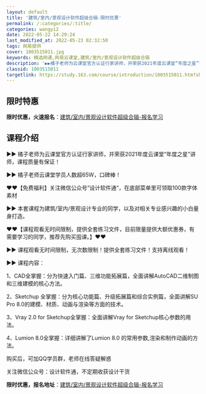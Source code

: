 ```yaml
---
layout: default
title: '建筑/室内/景观设计软件超级合辑-限时优惠'
permalink: /:categories/:title/
categories: wangyi2
date: 2022-05-22 14:29:24
last_modified_at: 2022-05-23 02:32:50
tags: 网易提供
cover: 1003515011.jpg
keywords: 精选网课,网易云课堂,建筑/室内/景观设计软件超级合辑
description: '▶▶橘子老师为云课堂官方认证行家讲师，并荣获2021年度云课堂“年度之星”讲师，课程质量有保证！▶▶橘子老师云课堂学员人'
classid: 1003515011
targetlink: https://study.163.com/course/introduction/1003515011.htm?share=1&shareId=1025206652&utm_campaign=share&utm_medium=iphoneShare&utm_source=&utm_u=1025206652
---
```


## 限时特惠

**限时优惠，火速报名**：[建筑/室内/景观设计软件超级合辑-报名学习](https://study.163.com/course/introduction/1003515011.htm?share=1&shareId=1025206652&utm_campaign=share&utm_medium=iphoneShare&utm_source=&utm_u=1025206652)

## 课程介绍

▶▶ 橘子老师为云课堂官方认证行家讲师，并荣获2021年度云课堂“年度之星”讲师，课程质量有保证！

▶▶ 橘子老师云课堂学员人数超65W，口碑棒！



❤❤【免费福利】关注微信公众号”设计软件通“，在底部菜单里可领取100款字体素材



▶▶ 本套课程为建筑/室内/景观设计专业的同学，以及对相关专业感兴趣的小白量身打造。



❤❤【课程观看无时间限制，提供全套练习文件，目前限量提供大额优惠券，有需要学习的同学，推荐先购买囤课。】❤❤



▶▶ 课程观看无时间限制，无次数限制！提供全套练习文件！支持离线观看！





▶▶ 课程内容：

1、CAD全掌握：分为快速入门篇、三维功能拓展篇，全面讲解AutoCAD二维制图和三维建模的核心方法。



2、Sketchup 全掌握：分为核心功能篇、升级拓展篇和综合实例篇，全面讲解SU Pro 8.0的建模、材质、动画与渲染等方面的技术。



3、Vray 2.0 for Sketchup全掌握：全面讲解Vray for Sketchup核心参数的用法。



4、Lumion 8.0全掌握：详细讲解了Lumion 8.0 的常用参数,渲染和制作动画的方法。



购买后，可加QQ学员群，老师在线答疑解惑

关注微信公众号：设计软件通，不定期收获设计干货

**限时优惠，报名地址**：[建筑/室内/景观设计软件超级合辑-报名学习](https://study.163.com/course/introduction/1003515011.htm?share=1&shareId=1025206652&utm_campaign=share&utm_medium=iphoneShare&utm_source=&utm_u=1025206652)

